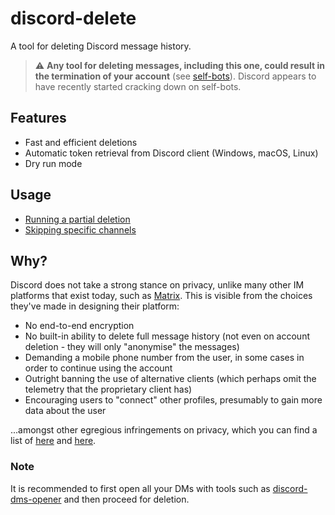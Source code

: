 # discord-delete
A tool for deleting Discord message history.

>:warning: **Any tool for deleting messages, including this one, could result in the termination of your account** (see [self-bots](https://support.discordapp.com/hc/en-us/articles/115002192352-Automated-user-accounts-self-bots-)).
>Discord appears to have recently started cracking down on self-bots.

## Features
- Fast and efficient deletions
- Automatic token retrieval from Discord client (Windows, macOS, Linux)
- Dry run mode

## Usage
- [Running a partial deletion](https://github.com/cedws/discord-delete/wiki/Running-a-partial-deletion)
- [Skipping specific channels](https://github.com/cedws/discord-delete/wiki/Skipping-specific-channels)

## Why?
Discord does not take a strong stance on privacy, unlike many other IM platforms that exist today, such as [Matrix](https://matrix.org/). This is visible from the choices they've made in designing their platform:
- No end-to-end encryption
- No built-in ability to delete full message history (not even on account deletion - they will only "anonymise" the messages)
- Demanding a mobile phone number from the user, in some cases in order to continue using the account
- Outright banning the use of alternative clients (which perhaps omit the telemetry that the proprietary client has)
- Encouraging users to "connect" other profiles, presumably to gain more data about the user

...amongst other egregious infringements on privacy, which you can find a list of [here](https://privacyspy.org/product/discord/) and [here](https://cadence.moe/blog/2020-06-06-why-you-shouldnt-trust-discord).

### Note
It is recommended to first open all your DMs with tools such as [discord-dms-opener](https://github.com/Empyreann/discord-dms-opener) and then proceed for deletion.

